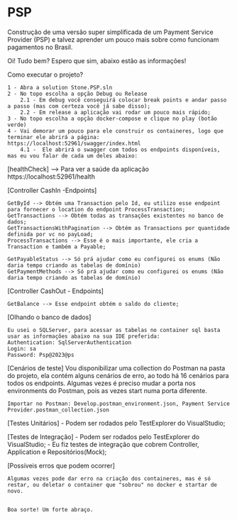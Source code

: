# PSP
Construção de uma versão super simplificada de um Payment Service Provider (PSP) e talvez aprender um pouco mais sobre como funcionam pagamentos no Brasil.

Oi! Tudo bem? Espero que sim, abaixo estão as informações! 

Como executar o projeto?

	1 - Abra a solution Stone.PSP.sln
	2 - No topo escolha a opção Debug ou Release
		2.1 - Em debug você conseguirá colocar break points e andar passo a passo (mas com certeza você já sabe disso);
		2.2 - Em release a aplicação vai rodar um pouco mais rápido;
	3 - No topo escolha a opção docker-compose e clique no play (botão verde)
	4 - Vai demorar um pouco para ele construir os containeres, logo que terminar ele abrirá a página: https://localhost:52961/swagger/index.html
		4.1 -  Ele abrirá o swagger com todos os endpoints disponíveis, mas eu vou falar de cada um deles abaixo:
	
[healthCheck] --> Para ver a saúde da aplicação	
	https://localhost:52961/health

[Controller CashIn -Endpoints]

	GetById --> Obtém uma Transaction pelo Id, eu utilizo esse endpoint para fornecer o location do endpoint ProcessTransaction;
	GetTransactions --> Obtém todas as transações existentes no banco de dados;
	GetTransactionsWithPagination --> Obtém as Transactions por quantidade definida por vc no payLoad;
	ProcessTransactions --> Esse é o mais importante, ele cria a Transaction e também a Payable;

	GetPayableStatus --> Só prá ajudar como eu configurei os enums (Não daria tempo criando as tabelas de domínio)
	GetPaymentMethods --> Só prá ajudar como eu configurei os enums (Não daria tempo criando as tabelas de domínio)


[Controller CashOut - Endpoints]

	GetBalance --> Esse endpoint obtém o saldo do cliente;
	
[Olhando o banco de dados]

	Eu usei o SQLServer, para acessar as tabelas no container sql basta usar as informações abaixo na sua IDE preferida:
	Authentication: SqlServerAuthentication
	Login: sa
	Password: Psp@2023@ps
	
[Cenários de teste]
	Vou disponibilizar uma collection do Postman na pasta do projeto, ela contém alguns cenários de erro, ao todo há 16 cenários para todos os endpoints.
	Algumas vezes é preciso mudar a porta nos environments do Postman, pois as vezes start numa porta diferente.

	Importar no Postman: Develop.postman_environment.json, Payment Service Provider.postman_collection.json

[Testes Unitários]
	- Podem ser rodados pelo TestExplorer do VisualStudio;

[Testes de Integração]
	- Podem ser rodados pelo TestExplorer do VisualStudio;
	- Eu fiz testes de integração que cobrem Controller, Application e Repositórios(Mock);
	
[Possíveis erros que podem ocorrer]

	Algumas vezes pode dar erro na criação dos containeres, mas é só restar, ou deletar o container que "sobrou" no docker e startar de novo.


	Boa sorte! Um forte abraço.
